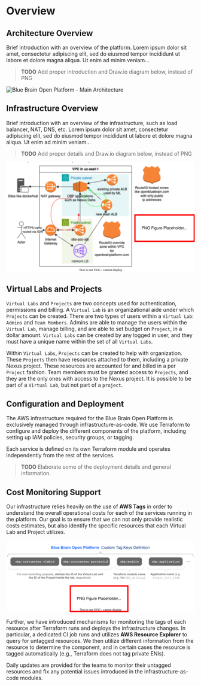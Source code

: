# Overview

## Architecture Overview 

Brief introduction with an overview of the platform. Lorem ipsum dolor sit amet, consectetur adipiscing elit, sed do eiusmod tempor incididunt ut labore et dolore magna aliqua. Ut enim ad minim veniam...

> **TODO**
> Add proper introduction and Draw.io diagram below, instead of PNG

![Blue Brain Open Platform - Main Architecture](resources/1_main.drawio.svg)

## Infrastructure Overview

Brief introduction with an overview of the infrastructure, such as load balancer, NAT, DNS, etc. Lorem ipsum dolor sit amet, consectetur adipiscing elit, sed do eiusmod tempor incididunt ut labore et dolore magna aliqua. Ut enim ad minim veniam...

> **TODO**
> Add proper details and Draw.io diagram below, instead of PNG

![Blue Brain Open Platform - Main Architecture](resources/2_infrastructure.drawio.svg)

## Virtual Labs and Projects

`Virtual Labs` and `Projects` are two concepts used for authentication, permissions and billing.
A `Virtual Lab` is an organizational aide under which `Projects` can be created.
There are two types of users within a `Virtual Lab`: `Admins` and `Team Members`.
Admins are able to manage the users within the `Virtual Lab`, manage billing, and are able to set budget on `Project`, in a dollar amount.
`Virtual Labs` can be created by any logged in user, and they must have a unique name within the set of all `Virtual Labs`.

Within `Virtual Labs`, `Projects` can be created to help with organization.
These `Projects` then have resources attached to them, including a private Nexus project.
These resources are accounted for and billed in a per `Project` fashion.
Team members must be granted access to `Projects`, and they are the only ones with access to the Nexus project.
It is possible to be part of a `Virtual Lab`, but not part of a `project`.

## Configuration and Deployment
The AWS infrastructure required for the Blue Brain Open Platform is exclusively managed through infrastructure-as-code. We use Terraform to configure and deploy the different components of the platform, including setting up IAM policies, security groups, or tagging.

Each service is defined on its own Terraform module and operates independently from the rest of the services.

> **TODO**
> Elaborate some of the deployment details and general information. 

## Cost Monitoring Support
Our infrastructure relies heavily on the use of **AWS Tags** in order to understand the overall operational costs for each of the services running in the platform. Our goal is to ensure that we can not only provide realistic costs estimates, but also identify the specific resources that each Virtual Lab and Project utilizes.

![Blue Brain Open Platform - Main Architecture](resources/3_costmonitoring_tags.drawio.svg)

Further, we have introduced mechanisms for monitoring the tags of each resource after Terraform runs and deploys the infrastructure changes. In particular, a dedicated CI job runs and utilizes **AWS Resource Explorer** to query for untagged resources. We then utilize different information from the resource to determine the component, and in certain cases the resource is tagged automatically (e.g., Terraform does not tag private ENIs).

Daily updates are provided for the teams to monitor their untagged resources and fix any potential issues introduced in the infrastructure-as-code modules.

